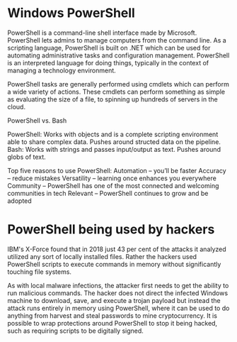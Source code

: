 # Windows PowerShell

PowerShell is a command-line shell interface made by Microsoft. PowerShell lets admins to manage computers from the command line. As a scripting language, PowerShell is built on .NET which can be used for automating administrative tasks and configuration management. PowerShell is an interpreted language for doing things, typically in the context of managing a technology environment.

PowerShell tasks are generally performed using cmdlets which can perform a wide variety of actions. These cmdlets can perform something as simple as evaluating the size of a file, to spinning up hundreds of servers in the cloud.

PowerShell vs. Bash

PowerShell: Works with objects and is a complete scripting environment able to share complex data. Pushes around structed data on the pipeline.
Bash: Works with strings and passes input/output as text. Pushes around globs of text.

Top five reasons to use PowerShell:
Automation – you’ll be faster
Accuracy – reduce mistakes
Versatility – learning once enhances you everywhere
Community – PowerShell has one of the most connected and welcoming communities in tech
Relevant – PowerShell continues to grow and be adopted

# PowerShell being used by hackers

IBM's X-Force found that in 2018 just 43 per cent of the attacks it analyzed utilized any sort of locally installed files. Rather the hackers used PowerShell scripts to execute commands in memory without significantly touching file systems.

As with local malware infections, the attacker first needs to get the ability to run malicious commands. The hacker does not direct the infected Windows machine to download, save, and execute a trojan payload but instead the attack runs entirely in memory using PowerShell, where it can be used to do anything from harvest and steal passwords to mine cryptocurrency. It is possible to wrap protections around PowerShell to stop it being hacked, such as requiring scripts to be digitally signed.
